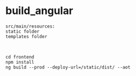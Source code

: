 # build_angular

	
	src/main/resources:
	static folder
	templates folder
	
	
	
	cd frontend
	npm install
	ng build --prod --deploy-url=/static/dist/ --aot
